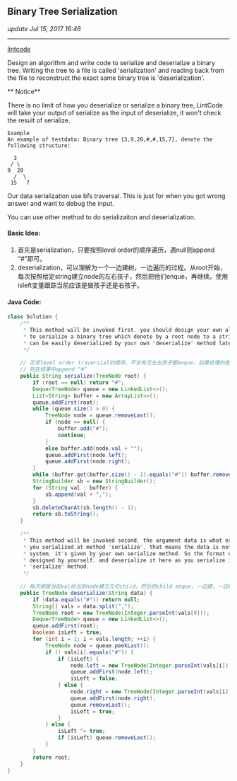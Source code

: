 ## Binary Tree Serialization
_update Jul 15, 2017 16:46_

---
[lintcode](http://www.lintcode.com/en/problem/binary-tree-serialization/#)

Design an algorithm and write code to serialize and deserialize a binary tree. Writing the tree to a file is called 'serialization' and reading back from the file to reconstruct the exact same binary tree is 'deserialization'.

** Notice**

There is no limit of how you deserialize or serialize a binary tree, LintCode will take your output of serialize as the input of deserialize, it won't check the result of serialize.

    Example
    An example of testdata: Binary tree {3,9,20,#,#,15,7}, denote the following structure:
    
      3
     / \
    9  20
      /  \
     15   7
Our data serialization use bfs traversal. This is just for when you got wrong answer and want to debug the input.

You can use other method to do serializaiton and deserialization.

#### Basic Idea:
1.  首先是serialization，只要按照level order的顺序遍历，遇null则append “#”即可。
2.  deserialization，可以理解为一个一边建树，一边遍历的过程。从root开始，每次按照给定string建立node的左右孩子，然后把他们enque，再继续。使用isleft变量跟踪当前应该是做孩子还是右孩子。

#### Java Code:
```java
class Solution {
    /**
     * This method will be invoked first, you should design your own algorithm 
     * to serialize a binary tree which denote by a root node to a string which
     * can be easily deserialized by your own "deserialize" method later.
     */
     
    // 正常level order traversial的顺序，不论有无左右孩子都enque，如果处理的是null
    // 则在结果中append "#"
    public String serialize(TreeNode root) {
        if (root == null) return "#";
        Deque<TreeNode> queue = new LinkedList<>();
        List<String> buffer = new ArrayList<>();
        queue.addFirst(root);
        while (queue.size() > 0) {
            TreeNode node = queue.removeLast();
            if (node == null) {
                buffer.add("#");
                continue;
            }
            else buffer.add(node.val + "");
            queue.addFirst(node.left);
            queue.addFirst(node.right);
        }
        while (buffer.get(buffer.size() - 1).equals("#")) buffer.remove(buffer.size() - 1);
        StringBuilder sb = new StringBuilder();
        for (String val : buffer) {
            sb.append(val + ",");
        }
        sb.deleteCharAt(sb.length() - 1);
        return sb.toString();
    }
    
    /**
     * This method will be invoked second, the argument data is what exactly
     * you serialized at method "serialize", that means the data is not given by
     * system, it's given by your own serialize method. So the format of data is
     * designed by yourself, and deserialize it here as you serialize it in 
     * "serialize" method.
     */
     
    // 每次根据当前val给当前node建立左右child，然后把child enque，一边建，一边traverse
    public TreeNode deserialize(String data) {
        if (data.equals("#")) return null;
        String[] vals = data.split(",");
        TreeNode root = new TreeNode(Integer.parseInt(vals[0]));
        Deque<TreeNode> queue = new LinkedList<>();
        queue.addFirst(root);
        boolean isLeft = true;
        for (int i = 1; i < vals.length; ++i) {
            TreeNode node = queue.peekLast();
            if (! vals[i].equals("#")) {
                if (isLeft) {
                    node.left = new TreeNode(Integer.parseInt(vals[i]));
                    queue.addFirst(node.left);
                    isLeft = false;
                } else {
                    node.right = new TreeNode(Integer.parseInt(vals[i]));
                    queue.addFirst(node.right);
                    queue.removeLast();
                    isLeft = true;
                }
            } else {
                isLeft ^= true;
                if (isLeft) queue.removeLast();
            }
        }
        return root;
    }
}
```